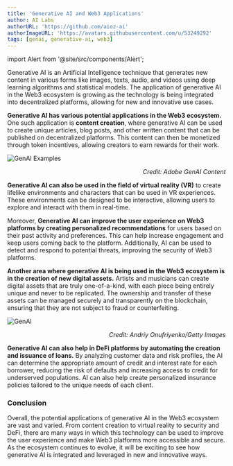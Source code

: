 ```yaml
---
title: 'Generative AI and Web3 Applications'
author: AI Labs
authorURL: 'https://github.com/aioz-ai'
authorImageURL: 'https://avatars.githubusercontent.com/u/53249292'
tags: [genai, generative-ai, web3]
---
```


import Alert from '@site/src/components/Alert';

<Alert type="info">
Generative AI is an Artificial Intelligence technique that generates new content in various forms like images, texts, audio, and videos using deep learning algorithms and statistical models. The application of generative AI in the Web3 ecosystem is growing as the technology is being integrated into decentralized platforms, allowing for new and innovative use cases.
</Alert>
<br />

**Generative AI has various potential applications in the Web3 ecosystem.** One such application is **content creation**, where generative AI can be used to create unique articles, blog posts, and other written content that can be published on decentralized platforms. This content can then be monetized through token incentives, allowing creators to earn rewards for their work.

![GenAI Examples](https://helpx.adobe.com/content/dam/Stock_gen-ai_Banner.jpg.img.jpg)
*<div align="right">Credit: Adobe GenAI Content</div>*

**Generative AI can also be used in the field of virtual reality (VR)** to create lifelike environments and characters that can be used in VR experiences. These environments can be designed to be interactive, allowing users to explore and interact with them in real-time.
<!--truncate-->

Moreover, **Generative AI can improve the user experience on Web3 platforms by creating personalized recommendations** for users based on their past activity and preferences. This can help increase engagement and keep users coming back to the platform. Additionally, AI can be used to detect and respond to potential threats, improving the security of Web3 platforms.

**Another area where generative AI is being used in the Web3 ecosystem is in the creation of new digital assets.** Artists and musicians can create digital assets that are truly one-of-a-kind, with each piece being entirely unique and never to be replicated. The ownership and transfer of these assets can be managed securely and transparently on the blockchain, ensuring that they are not subject to fraud or counterfeiting.

![GenAI](https://vaulted-diamond-c92.notion.site/image/https%3A%2F%2Fs3-us-west-2.amazonaws.com%2Fsecure.notion-static.com%2F4d3bd8ff-bf56-4788-bb27-824e6a40cf1e%2FUntitled.png?id=d6f68ad3-25b0-4f04-bcb1-a7791117b884&table=block&spaceId=b4795a46-6264-4369-8087-8c9195d27f99&width=2000&userId=&cache=v2)
*<div align="right">Credit: Andriy Onufriyenko/Getty Images</div>*

**Generative AI can also help in DeFi platforms by automating the creation and issuance of loans.** By analyzing customer data and risk profiles, the AI can determine the appropriate amount of credit and interest rate for each borrower, reducing the risk of defaults and increasing access to credit for underserved populations. AI can also help create personalized insurance policies tailored to the unique needs of each client.

### Conclusion
Overall, the potential applications of generative AI in the Web3 ecosystem are vast and varied. From content creation to virtual reality to security and DeFi, there are many ways in which this technology can be used to improve the user experience and make Web3 platforms more accessible and secure. As the ecosystem continues to evolve, it will be exciting to see how generative AI is integrated and leveraged in new and innovative ways.